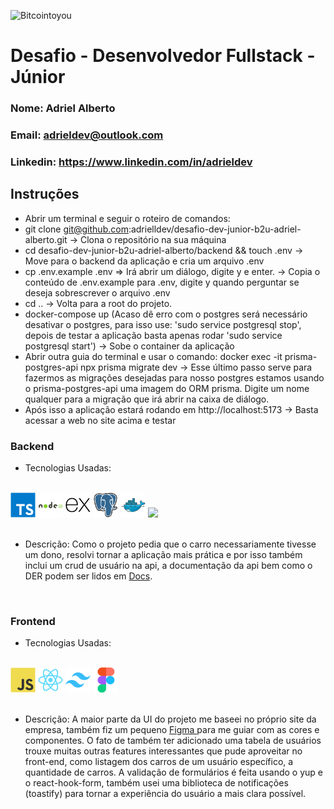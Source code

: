 ![Bitcointoyou](https://bitcointoyou.com/_next/static/media/logoAzul.c6609791.png)

# Desafio - Desenvolvedor Fullstack - Júnior

### Nome: Adriel Alberto
### Email: adrieldev@outlook.com
### Linkedin: https://www.linkedin.com/in/adrieldev


## Instruções
- Abrir um terminal e seguir o roteiro de comandos:
- git clone git@github.com:adrielldev/desafio-dev-junior-b2u-adriel-alberto.git 
  -> Clona o repositório na sua máquina
- cd desafio-dev-junior-b2u-adriel-alberto/backend && touch .env
  -> Move para o backend da aplicação e cria um arquivo .env
- cp .env.example .env => Irá abrir um diálogo, digite y e enter.
  -> Copia o conteúdo de .env.example para .env, digite y quando perguntar se deseja sobrescrever o arquivo .env
- cd ..
  -> Volta para a root do projeto.
- docker-compose up 
(Acaso dê erro com o postgres será necessário desativar o postgres, para isso use: 'sudo service postgresql stop', depois de testar a aplicação basta apenas rodar 'sudo service postgresql start')
  -> Sobe o container da aplicação
- Abrir outra guia do terminal e usar o comando: docker exec -it prisma-postgres-api npx prisma migrate dev
  -> Esse último passo serve para fazermos as migrações desejadas para nosso postgres estamos usando o prisma-postgres-api 
  uma imagem do ORM prisma. Digite um nome qualquer para a migração que irá abrir na caixa de diálogo.
- Após isso a aplicação estará rodando em http://localhost:5173
  -> Basta acessar a web no site acima e testar
  
 ### Backend 
 
- Tecnologias Usadas:
 <br>
 <div> 
 <img src='https://raw.githubusercontent.com/devicons/devicon/1119b9f84c0290e0f0b38982099a2bd027a48bf1/icons/typescript/typescript-original.svg' width='40px'></img>
  <img src='https://raw.githubusercontent.com/devicons/devicon/1119b9f84c0290e0f0b38982099a2bd027a48bf1/icons/nodejs/nodejs-original-wordmark.svg' width='40px'></img>
   <img src='https://raw.githubusercontent.com/devicons/devicon/1119b9f84c0290e0f0b38982099a2bd027a48bf1/icons/express/express-original.svg' width='40px'></img>
    <img src='https://raw.githubusercontent.com/devicons/devicon/1119b9f84c0290e0f0b38982099a2bd027a48bf1/icons/postgresql/postgresql-original.svg' width='40px'></img>
    <img src='https://raw.githubusercontent.com/devicons/devicon/1119b9f84c0290e0f0b38982099a2bd027a48bf1/icons/docker/docker-original.svg' width='40px'></img>
    <img src='https://cdn.freelogovectors.net/wp-content/uploads/2022/01/prisma_logo-freelogovectors.net_.png' width='40px'></img>
    </div>
    <br> 
    
 - Descrição:
  Como o projeto pedia que o carro necessariamente tivesse um dono, resolvi tornar a aplicação mais prática e por isso também inclui um crud
  de usuário na api, a documentação da api bem como o DER podem ser lidos em <a href='https://github.com/adrielldev/desafio-dev-junior-b2u-adriel-alberto/blob/master/backend/Api.md'> Docs</a>.
  
  <br>
  
### Frontend

- Tecnologias Usadas:

<br>

<div>
<img src='https://raw.githubusercontent.com/devicons/devicon/1119b9f84c0290e0f0b38982099a2bd027a48bf1/icons/javascript/javascript-original.svg' width='40px'></img>
<img src='https://raw.githubusercontent.com/devicons/devicon/1119b9f84c0290e0f0b38982099a2bd027a48bf1/icons/react/react-original.svg' width='40px'></img>
<img src='https://raw.githubusercontent.com/devicons/devicon/1119b9f84c0290e0f0b38982099a2bd027a48bf1/icons/tailwindcss/tailwindcss-plain.svg' width='40px'></img>
<img src='https://raw.githubusercontent.com/devicons/devicon/1119b9f84c0290e0f0b38982099a2bd027a48bf1/icons/figma/figma-original.svg' width='40px'>

</div>

 <br>
 
- Descrição:
A maior parte da UI do projeto me baseei no próprio site da empresa, também fiz um pequeno <a href='https://www.figma.com/file/Nyro1ngF1nuF4GuYrjeYXQ/bitcoin-to-you-teste-adrieldev?node-id=0%3A1&t=KN4c4RCtgbrESfOX-0'/>Figma </a> para me guiar com as cores e componentes. O fato de também ter adicionado uma tabela de usuários trouxe muitas outras features interessantes que pude aproveitar no front-end, como listagem dos carros de um usuário específico, a quantidade de carros. A validação de formulários é feita usando o yup e o react-hook-form, também usei uma biblioteca de notificações (toastify) para tornar a experiência do usuário a mais clara possível. 


